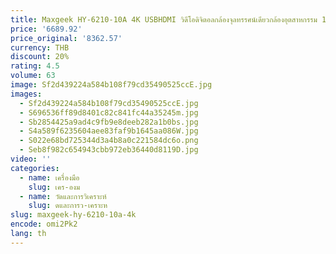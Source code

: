 ```yaml
---
title: Maxgeek HY-6210-10A 4K USBHDMI วิดีโอดิจิตอลกล้องจุลทรรศน์เดียวกล้องอุตสาหกรรม 180X C-Mount บัดกรีซ่อมโทรศัพท์เครื่องมือ
price: '6689.92'
price_original: '8362.57'
currency: THB
discount: 20%
rating: 4.5
volume: 63
image: Sf2d439224a584b108f79cd35490525ccE.jpg
images:
  - Sf2d439224a584b108f79cd35490525ccE.jpg
  - S696536ff89d8401c82c841fc44a35245m.jpg
  - Sb2854425a9ad4c9fb9e8deeb282a1b0bs.jpg
  - S4a589f6235604aee83faf9b1645aa086W.jpg
  - S022e68bd725344d3a4b8a0c221584dc6o.png
  - Seb8f982c654943cbb972eb36440d8119D.jpg
video: ''
categories:
  - name: เครื่องมือ
    slug: เคร-องม
  - name: วัดและการวิเคราะห์
    slug: ดและการว-เคราะห
slug: maxgeek-hy-6210-10a-4k
encode: omi2Pk2
lang: th
---
```

  